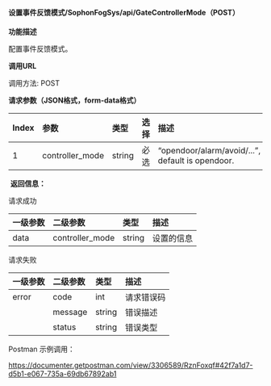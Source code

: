 #### 设置事件反馈模式/SophonFogSys/api/GateControllerMode（POST）

**功能描述**

配置事件反馈模式。

**调用URL**

调用方法: POST

**请求参数（JSON格式，form-data格式）**

| Index | 参数            | 类型   | 选择 | 描述                                             |
| :---- | :-------------- | :----- | :--- | :----------------------------------------------- |
| 1     | controller_mode | string | 必选 | “opendoor/alarm/avoid/...”, default is opendoor. |

​        **返回信息：**

请求成功

| 一级参数 | 二级参数        | 类型   | 描述       |
| :------- | :-------------- | :----- | :--------- |
| data     | controller_mode | string | 设置的信息 |

请求失败

| 一级参数 | 二级参数 | 类型   | 描述       |
| :------- | :------- | :----- | :--------- |
| error    | code     | int    | 请求错误码 |
|          | message  | string | 错误描述   |
|          | status   | string | 错误类型   |

Postman 示例调用：

https://documenter.getpostman.com/view/3306589/RznFoxqf#42f7a1d7-d5b1-e067-735a-69db67892ab1